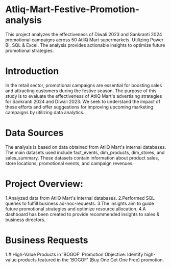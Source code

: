 # Atliq-Mart-Festive-Promotion-analysis
 This project analyzes the effectiveness of Diwali 2023 and Sankranti 2024 promotional campaigns across 50 AtliQ Mart supermarkets. Utilizing Power BI, SQL & Excel. The analysis provides actionable insights to optimize future promotional strategies.
 # Introduction

 In the retail sector, promotional campaigns are essential for boosting sales and attracting customers during the festive season. The purpose of this study is to evaluate the effectiveness of AtliQ Mart's advertising strategies for Sankranti 2024 and Diwali 2023. We seek to understand the impact of these efforts and offer suggestions for improving upcoming marketing campaigns by utilizing data analytics.
 # Data Sources
 The analysis is based on data obtained from AtliQ Mart's internal databases. The main datasets used include fact_events, dim_products, dim_stores, and sales_summary. These datasets contain information about product sales, store locations, promotional events, and campaign revenues.
# Project Overview:
1.Analyzed data from AtliQ Mart's internal databases.
2.Performed SQL queries to fulfill business ad-hoc-requests.
3.The insights aim to guide future promotional strategies and optimize resource allocation.
4.A dashboard has been created to provide recommended insights to sales & business directors.
# Business Requests
1.# High-Value Products in 'BOGOF' Promotion
Objective: Identify high-value products featured in the 'BOGOF' (Buy One Get One Free) promotion.

 
